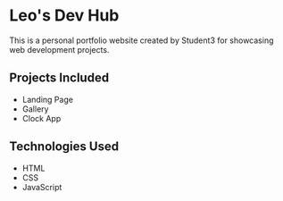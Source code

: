 # Leo's Dev Hub

This is a personal portfolio website created by Student3 for showcasing web development projects.

## Projects Included
- Landing Page
- Gallery
- Clock App

## Technologies Used
- HTML
- CSS
- JavaScript
